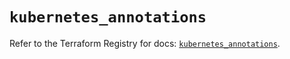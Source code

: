 # `kubernetes_annotations`

Refer to the Terraform Registry for docs: [`kubernetes_annotations`](https://registry.terraform.io/providers/hashicorp/kubernetes/2.28.1/docs/resources/annotations).
